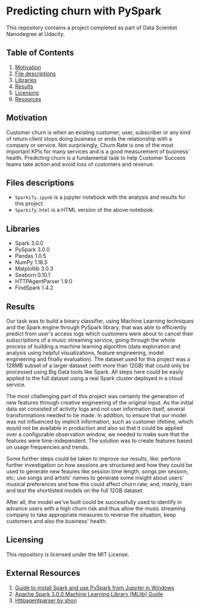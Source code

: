 # Predicting churn with PySpark

This repository contains a project completed as part of Data Scientist Nanodegree at Udacity.

## Table of Contents

1. [Motivation](#motivation)
2. [File descriptions](#filesdescriptions)
3. [Libraries](#libraries)
4. [Results](#results)
5. [Licensing](#licensing)
6. [Resources](#resources)

## Motivation <a name="motivation"></a>

Customer churn is when an existing customer, user, subscriber or any kind of return client stops doing business or ends the relationship with a company or service. Not surprisingly, Churn Rate is one of the most important KPIs for many services and is a good measurement of business' health. Predicting churn is a fundamental task to help Customer Success teams take action and avoid loss of customers and revenue.

## Files descriptions <a name="filesdescriptions"></a>

* `Sparkify.ipynb` is a jupyter notebook with the analysis and results for this project.
* `Sparkify.html` is a HTML version of the above notebook.

## Libraries <a name="libraries"></a>

* Spark 3.0.0
* PySpark 3.0.0
* Pandas 1.0.5
* NumPy 1.18.5
* Matplotlib 3.0.3
* Seaborn 0.10.1
* HTTPAgentParser 1.9.0
* FindSpark 1.4.2

## Results <a name="results"></a>

Our task was to build a binary classifier, using Machine Learning techniques and the Spark engine through PySpark library, that was able to efficiently predict from user's access logs which customers were about to cancel their subscriptions of a music streaming service, going through the whole process of building a machine learning algorithm (data exploration and analysis using helpful visualizations, feature engineering, model engineering and finally evaluation). The dataset used for this project was a 128MB subset of a larger dataset (with more than 12GB) that could only be processed using Big Data tools like Spark. All steps here could be easily applied to the full dataset using a real Spark cluster deployed in a cloud service.

The most challenging part of this project was certainly the generation of new features through creative engineering of the original input. As the initial data set consisted of activity logs and not user information itself, several transformations needed to be made. In addition, to ensure that our model was not influenced by implicit information, such as customer lifetime, which would not be available in production and also so that it could be applied over a configurable observation window, we needed to make sure that the features were time-independent. The solution was to create features based on usage frequencies and trends.

Some further steps could be taken to improve our results, like: perform further investigation on how sessions are structured and how they could be used to generate new feaures like session time length, songs per session, etc; use songs and artists' names to generate some insight about users' musical preferences and how this could affect churn rate; and, mainly, train and test the shortlisted models on the full 12GB dataset.

After all, the model we've built could be successfully used to identify in advance users with a high churn risk and thus allow the music streaming company to take appropriate measures to reverse the situation, keep customers and also the business' health.

## Licensing <a name="licensing"></a>

This repository is licensed under the MIT License.

## External Resources <a name="resources"></a>

1. [Guide to install Spark and use PySpark from Jupyter in Windows](https://bigdata-madesimple.com/guide-to-install-spark-and-use-pyspark-from-jupyter-in-windows/)
2. [Apache Spark 3.0.0 Machine Learning Library (MLlib) Guide](https://spark.apache.org/docs/latest/ml-guide.html)
3. [Httpagentparser by shon](http://shon.github.io/httpagentparser/)

